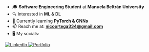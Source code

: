 - 🎓 **Software Engineering Student** at **Manuela Beltrán University**
- 🔍 Interested in **ML & DL**
- 🌱 Currently learning **PyTorch & CNNs**
- 📫 Reach me at: **nicoortega334@gmail.com**
- 🖥️ My socials:

<p align="left">
  <a href="https://www.linkedin.com/in/nicol%C3%A1s-felipe-castellanos-ortega-08934b216/" target="_blank">
    <img src="https://img.shields.io/badge/LinkedIn-0077B5?style=for-the-badge&logo=linkedin&logoColor=white" alt="LinkedIn" />
  </a>
  <a href="https://nicolascaste.vercel.app/" target="_blank">
    <img src="https://img.shields.io/badge/Portfolio-000000?style=for-the-badge&logo=About.me&logoColor=white" alt="Portfolio" />
  </a>
</p>

</p>

